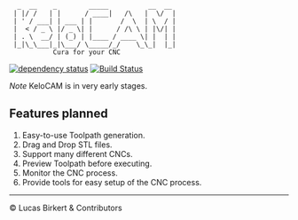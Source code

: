 ```
  _  __    _        _____          __  __ 
 | |/ /   | |      / ____|   /\   |  \/  |
 | ' / ___| | ___ | |       /  \  | \  / |
 |  < / _ \ |/ _ \| |      / /\ \ | |\/| |
 | . \  __/ | (_) | |____ / ____ \| |  | |
 |_|\_\___|_|\___/ \_____/_/    \_\_|  |_|
           Cura for your CNC
```

[![dependency status](https://deps.rs/repo/github/GamePowerX/KeloCAM/status.svg)](https://deps.rs/repo/github/GamePowerX/KeloCAM)
[![Build Status](https://github.com/GamePowerX/KeloCAM/workflows/CI/badge.svg)](https://github.com/GamePowerX/KeloCAM/actions?workflow=CI)

*Note* KeloCAM is in very early stages.

## Features planned

1. Easy-to-use Toolpath generation.
2. Drag and Drop STL files.
3. Support many different CNCs.
4. Preview Toolpath before executing.
5. Monitor the CNC process.
6. Provide tools for easy setup of the CNC process.

<hr>

&copy; Lucas Birkert & Contributors

